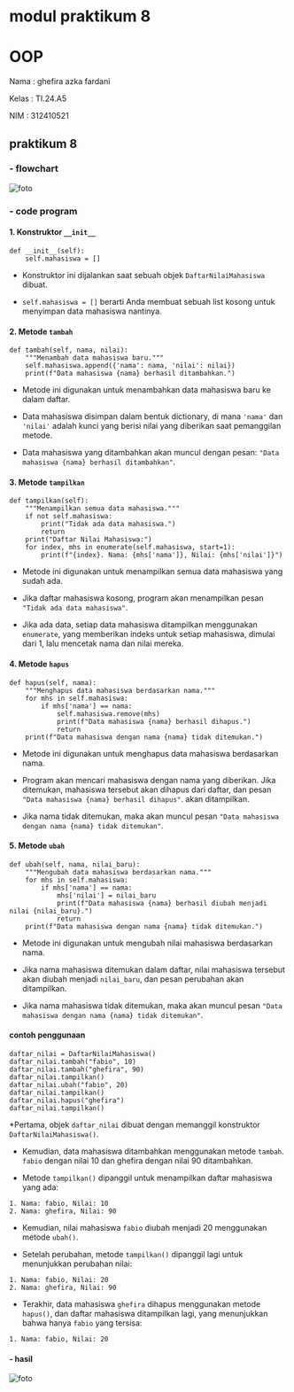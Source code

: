 # modul praktikum 8
# OOP

Nama : ghefira azka fardani 

Kelas : TI.24.A5

NIM : 312410521

## praktikum 8

### - flowchart
![foto](https://github.com/azkaa-pixel/pratikum-8/blob/5c2ef9f9122d784f8cd925bcc0f848ff67410529/praktikum%208.png)
### - code program

#### 1. Konstruktor ```__init__```
```phython
def __init__(self):
    self.mahasiswa = []
```
* Konstruktor ini dijalankan saat sebuah objek ```DaftarNilaiMahasiswa``` dibuat.
  
* ```self.mahasiswa = []``` berarti Anda membuat sebuah list kosong untuk menyimpan data mahasiswa nantinya.

#### 2. Metode ```tambah```
```phython
def tambah(self, nama, nilai):
    """Menambah data mahasiswa baru."""
    self.mahasiswa.append({'nama': nama, 'nilai': nilai})
    print(f"Data mahasiswa {nama} berhasil ditambahkan.")
```
* Metode ini digunakan untuk menambahkan data mahasiswa baru ke dalam daftar.
  
* Data mahasiswa disimpan dalam bentuk dictionary, di mana ```'nama'``` dan ```'nilai'``` adalah kunci yang berisi nilai yang diberikan saat pemanggilan metode.
  
* Data mahasiswa yang ditambahkan akan muncul dengan pesan: ```"Data mahasiswa {nama} berhasil ditambahkan"```.

#### 3. Metode ```tampilkan```
```phython
def tampilkan(self):
    """Menampilkan semua data mahasiswa."""
    if not self.mahasiswa:
        print("Tidak ada data mahasiswa.")
        return
    print("Daftar Nilai Mahasiswa:")
    for index, mhs in enumerate(self.mahasiswa, start=1):
        print(f"{index}. Nama: {mhs['nama']}, Nilai: {mhs['nilai']}")
```
* Metode ini digunakan untuk menampilkan semua data mahasiswa yang sudah ada.
  
* Jika daftar mahasiswa kosong, program akan menampilkan pesan ```"Tidak ada data mahasiswa"```.
  
* Jika ada data, setiap data mahasiswa ditampilkan menggunakan ```enumerate```, yang memberikan indeks untuk setiap mahasiswa, dimulai dari 1, lalu mencetak nama dan nilai mereka.

#### 4. Metode ```hapus```
```phython
def hapus(self, nama):
    """Menghapus data mahasiswa berdasarkan nama."""
    for mhs in self.mahasiswa:
        if mhs['nama'] == nama:
            self.mahasiswa.remove(mhs)
            print(f"Data mahasiswa {nama} berhasil dihapus.")
            return
    print(f"Data mahasiswa dengan nama {nama} tidak ditemukan.")
```
* Metode ini digunakan untuk menghapus data mahasiswa berdasarkan nama.

* Program akan mencari mahasiswa dengan nama yang diberikan. Jika ditemukan, mahasiswa tersebut akan dihapus dari daftar, dan pesan ```"Data mahasiswa {nama} berhasil dihapus"```. akan ditampilkan.

* Jika nama tidak ditemukan, maka akan muncul pesan ```"Data mahasiswa dengan nama {nama} tidak ditemukan"```.

#### 5. Metode ```ubah```
```phython
def ubah(self, nama, nilai_baru):
    """Mengubah data mahasiswa berdasarkan nama."""
    for mhs in self.mahasiswa:
        if mhs['nama'] == nama:
            mhs['nilai'] = nilai_baru
            print(f"Data mahasiswa {nama} berhasil diubah menjadi nilai {nilai_baru}.")
            return
    print(f"Data mahasiswa dengan nama {nama} tidak ditemukan.")
```
* Metode ini digunakan untuk mengubah nilai mahasiswa berdasarkan nama.

* Jika nama mahasiswa ditemukan dalam daftar, nilai mahasiswa tersebut akan diubah menjadi ```nilai_baru```, dan pesan perubahan akan ditampilkan.

* Jika nama mahasiswa tidak ditemukan, maka akan muncul pesan ```"Data mahasiswa dengan nama {nama} tidak ditemukan"```.

#### contoh penggunaan 
```phython
daftar_nilai = DaftarNilaiMahasiswa()
daftar_nilai.tambah("fabio", 10)
daftar_nilai.tambah("ghefira", 90)
daftar_nilai.tampilkan()
daftar_nilai.ubah("fabio", 20)
daftar_nilai.tampilkan()
daftar_nilai.hapus("ghefira")
daftar_nilai.tampilkan()
```
*Pertama, objek ```daftar_nilai``` dibuat dengan memanggil konstruktor ```DaftarNilaiMahasiswa()```.

* Kemudian, data mahasiswa ditambahkan menggunakan metode ```tambah```. ```fabio``` dengan nilai 10 dan ghefira dengan nilai 90 ditambahkan.

* Metode ```tampilkan()``` dipanggil untuk menampilkan daftar mahasiswa yang ada:

```phython
1. Nama: fabio, Nilai: 10
2. Nama: ghefira, Nilai: 90
```
* Kemudian, nilai mahasiswa ```fabio``` diubah menjadi 20 menggunakan metode ```ubah()```.

* Setelah perubahan, metode ```tampilkan()``` dipanggil lagi untuk menunjukkan perubahan nilai:

```phython
1. Nama: fabio, Nilai: 20
2. Nama: ghefira, Nilai: 90
```
* Terakhir, data mahasiswa ```ghefira``` dihapus menggunakan metode ```hapus()```, dan daftar mahasiswa ditampilkan lagi, yang menunjukkan bahwa hanya ```fabio``` yang tersisa:
```phython
1. Nama: fabio, Nilai: 20
```

#### - hasil
![foto](https://github.com/azkaa-pixel/pratikum-8/blob/77a74133fed49c6f8642180229ddabc506feb1af/hasil%208.jpeg)

